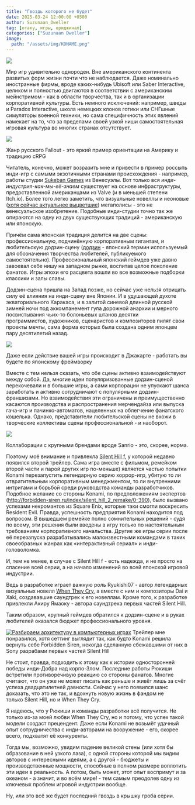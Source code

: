 ```yaml
---
title: "Гвоздь которого не будет"
date: 2025-03-24 12:00:00 +0500
author: Suzunaan_Dweller
tag: [отаку, игры, ориджинал]
categories: ["Suzunaan Dweller"]
image:
  path: "/assets/img/KONAME.png"
---
```


![](https://i.ibb.co/XfRWLRRz/tw-konami-card-2.png)

Мир игр удивительно однороден. Вне американского континента развитых форм жизни почти что не наблюдается. Даже номинально иностранные фирмы, вроде каких-нибудь Ubisoft или Saber Interactive, целиком и полностью двигаются в соответствии с американским мейнстримом - как в области творчества, так и в организации корпоративной культуры. Есть немного исключений: например, шведы и Paradox Interactive, школа немецких клонов готики или СНГшные симуляторы военной техники, но сама специфичность этих явлений намекает на то, что за пределами своей узкой ниши самостоятельная игровая культура во многих странах отсутствует.

![](https://i.ibb.co/CKqPSZ9K/atom-rpg-trudograd-offer-142n0.jpg)

Жанр русского Fallout - это яркий пример ориентации на Америку и традицию cRPG

Читатель, конечно, может возразить мне и привести в пример россыпь инди-игр с самыми экзотичными странами происхождения - например, работы студии [Sukeban Games](https://sukeban.moe/) из Венесуэлы. Вот только вся _инди-индустрия-как-мы-её-знаем_ существует на основе инфраструктуры, предоставленной американцами из Valve (и в меньшей степени Itch.io). Более того легко заметить, что визуальные новеллы и неоновые ([хотя сейчас актуальнее выцветшие](https://www.youtube.com/watch?v=lfF_UzVJhLo)) мегаполисы - это не венесуэльское изобретение. Подобные инди-студии точно так же опираются на одну из двух существующих традиций - американскую или японскую.

Причём сама японская традиция делится на две сцены: профессиональную, подчинённую корпоративным гигантам, и любительскую додзин-сцену ([додзин](https://ru.touhouwiki.net/wiki/%D0%94%D0%BE%D0%B4%D0%B7%D0%B8%D0%BD) - японский термин используемый для обозначения творчества любителей, публикуемого самостоятельно). Профессиональный японский геймдев уже давно завоевал себе нишу на западном рынке, воспитав целое поколение фанатов. Игры эпохи его расцвета вошли во все возможные подборки классики и залы славы.

Додзин-сцена пришла на Запад позже, но сейчас уже нельзя отрицать силу её влияния на инди-сцену вне Японии. И в удушающей духоте экваториального Каракаса, и в залитой синевой длинной русской зимней ночи под аккомпанемент гула дорожной анархии и мерного посвистывания чьих-то болоньевых штанов десятки программистов, художников, сценаристов и композиторов пилят свои проекты мечты, сама форма которых была создана одним японцем пару десятилетий назад.

![](https://i.ibb.co/LdnRrfb2/Website-Header-V2.jpg)

Даже если действие вашей игры происходит в Джакарте - работать вы будете по японскому фреймворку

Вместе с тем нельзя сказать, что обе сцены активно взаимодействуют между собой. Да, многие идеи популяризованные додзин-сценой перекочевали и в большие игры, а сами корпорации не упускают шанса заработать и активно сотрудничают с популярными додзин-франшизами. Но взаимодействия эти ограничены и преимущественно касаются производства и распространения мерчендайза или выпуска гача-игр и пачинко-автоматов, нацеленных на облегчение фанатского кошелька. Однако, представители любительской сцены не вхожи в творческие коллективы сцены профессиональной - и наоборот.

![](https://i.ibb.co/k6xWMhSf/Higurashi-Puroland-background.png)

Коллаборации с крупными брендами вроде Sanrio - это, скорее, норма.

Поэтому моё внимание и привлекла [Silent Hill f](https://en.wikipedia.org/wiki/Silent_Hill_f), у которой недавно появился второй трейлер. Сама игра вместе с фильмом, ремейком второй части и парой других игр по-меньше) является частью попытки Konami перезапустить легендарную серию хоррор-игр, убитую то ли отвратительным корпоративным менеджментом, то ли внутренними интригами и борьбой среди руководства команды разработчиков. Подобное желание со стороны Konami, по предположениям экспертов (http://forbidden-siren.ru/index/silent_hill_2_remake/0-390), было вызвано успехами некромантов из Square Enix, которые таки смогли воскресить Resident Evil. Правда, успешность предприятия Konami находится под вопросом. В вышедшем ремейке полно сомнительных решений - судя по всему, эти решения были введены в игру только по настоятельным требованиям корпоративного начальства. Другие же игры серии после её перезапуска разрабатывались малоизвестными командами в таких своеобразных жанрах как «интерактивный сериал» и инди-головоломка.

И, тем не менее, в случае с Silent Hill f - есть надежда, и не просто на спасение всей серии, а на начало изменений во всей японской игровой индустрии.

Ведь в разработке играет важную роль Ryukishi07 - автор легендарных визуальных новелл [When They Cry](https://store.steampowered.com/app/310360/Higurashi_When_They_Cry_Hou__Ch1_Onikakushi/?l=russian), а вместе с ним и композиторы Dai и Xaki, создававшие саундтрек к его новеллам. Кроме того, к разработке привлекли Акиру Ямаоку - автора саундтрека первых частей Silent Hill.

Таким образом, крупный геймдев обратился к додзин-сцене и в руках любителей оказался бюджет профессионального уровня.

[![Разбираем архитектуру в компьютерных играх](https://img.youtube.com/vi/0-eMuy6UJ6U/0.jpg)](https://www.youtube.com/watch?v=0-eMuy6UJ6U)
Трейлер мне понравился, хотя сеттинг выглядит так, как будто Konami решила  
вернуть себе Forbidden Siren, некогда сделанную сбежавшими от них в Sony разрабами первых частей Silent Hill

Не стоит, правда, подходить к этому как к истории односторонней победы инди-Добра над корпо-Злом. Последние работы Рюкиши встретили противоречивую реакцию со стороны фанатов. Многие считают, что он уже не может писать как раньше и живёт лишь за счёт успеха двадцатилетней давности. Сейчас у него появился шанс доказать, что это не так, и вдохнуть новую жизнь в фандом не только Silent Hill, но и When They Cry.

Я надеюсь, что у Рюкиши и команды разработки всё получится. Не только из-за моей любви When They Cry, но и потому, что успех такой модели создаст прецендент. Даже если Konami не возьмёт удачный опыт сотрудничества с инди-авторами на вооружение - его, скорее всего, подхватят её конкуренты.

Тогда мы, возможно, увидим падение великой стены (или хотя бы образование в ней узкого лаза), с одной стороны которой мы видим авторов с интересными идеями, а с другой - бюджеты и производственные мощности, способные в полном размере воплотить эти идеи в реальность. А потом, быть может, этот опыт воспримут и за океаном - а значит, и во всём мире! - тем самым преодолев одну из ключевых проблем игровой индустрии вообще.

Ну, или это всё же будет последний гвоздь в крышку гроба серии.
